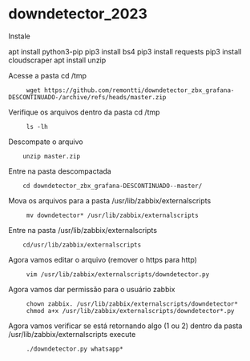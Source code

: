 # downdetector_2023
Instale

 apt install python3-pip
 pip3 install bs4
 pip3 install requests
 pip3 install cloudscraper
 apt install unzip
		 
Acesse a pasta cd /tmp

		 wget https://github.com/remontti/downdetector_zbx_grafana-DESCONTINUADO-/archive/refs/heads/master.zip
Verifique os arquivos dentro da pasta cd /tmp
		 
		 ls -lh
Descompate o arquivo		 
		 
		unzip master.zip
Entre na pasta descompactada
		
		cd downdetector_zbx_grafana-DESCONTINUADO--master/
Mova os arquivos para a pasta /usr/lib/zabbix/externalscripts
		 
		 mv downdetector* /usr/lib/zabbix/externalscripts
Entre na pasta /usr/lib/zabbix/externalscripts

		cd/usr/lib/zabbix/externalscripts
Agora vamos editar o arquivo (remover o https para http)

		 vim /usr/lib/zabbix/externalscripts/downdetector.py
Agora vamos dar permissão para o usuário zabbix
		
		 chown zabbix. /usr/lib/zabbix/externalscripts/downdetector*
		 chmod a+x /usr/lib/zabbix/externalscripts/downdetector*.py
Agora vamos verificar se está retornando algo (1 ou 2) dentro da pasta /usr/lib/zabbix/externalscripts execute
		 
		 ./downdetector.py whatsapp*
